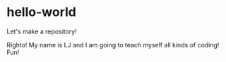 # hello-world
Let's make a repository!

Righto! My name is LJ and I am going to teach myself all kinds of coding! Fun!
